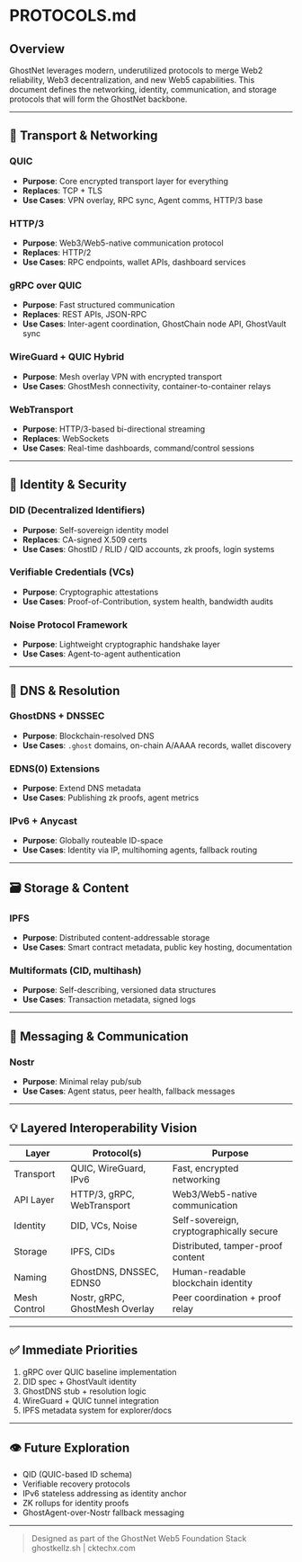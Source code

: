 # PROTOCOLS.md

## Overview

GhostNet leverages modern, underutilized protocols to merge Web2 reliability, Web3 decentralization, and new Web5 capabilities. This document defines the networking, identity, communication, and storage protocols that will form the GhostNet backbone.

---

## 🔹 Transport & Networking

### QUIC

* **Purpose**: Core encrypted transport layer for everything
* **Replaces**: TCP + TLS
* **Use Cases**: VPN overlay, RPC sync, Agent comms, HTTP/3 base

### HTTP/3

* **Purpose**: Web3/Web5-native communication protocol
* **Replaces**: HTTP/2
* **Use Cases**: RPC endpoints, wallet APIs, dashboard services

### gRPC over QUIC

* **Purpose**: Fast structured communication
* **Replaces**: REST APIs, JSON-RPC
* **Use Cases**: Inter-agent coordination, GhostChain node API, GhostVault sync

### WireGuard + QUIC Hybrid

* **Purpose**: Mesh overlay VPN with encrypted transport
* **Use Cases**: GhostMesh connectivity, container-to-container relays

### WebTransport

* **Purpose**: HTTP/3-based bi-directional streaming
* **Replaces**: WebSockets
* **Use Cases**: Real-time dashboards, command/control sessions

---

## 🔐 Identity & Security

### DID (Decentralized Identifiers)

* **Purpose**: Self-sovereign identity model
* **Replaces**: CA-signed X.509 certs
* **Use Cases**: GhostID / RLID / QID accounts, zk proofs, login systems

### Verifiable Credentials (VCs)

* **Purpose**: Cryptographic attestations
* **Use Cases**: Proof-of-Contribution, system health, bandwidth audits

### Noise Protocol Framework

* **Purpose**: Lightweight cryptographic handshake layer
* **Use Cases**: Agent-to-agent authentication

---

## 📡 DNS & Resolution

### GhostDNS + DNSSEC

* **Purpose**: Blockchain-resolved DNS
* **Use Cases**: `.ghost` domains, on-chain A/AAAA records, wallet discovery

### EDNS(0) Extensions

* **Purpose**: Extend DNS metadata
* **Use Cases**: Publishing zk proofs, agent metrics

### IPv6 + Anycast

* **Purpose**: Globally routeable ID-space
* **Use Cases**: Identity via IP, multihoming agents, fallback routing

---

## 🗃️ Storage & Content

### IPFS

* **Purpose**: Distributed content-addressable storage
* **Use Cases**: Smart contract metadata, public key hosting, documentation

### Multiformats (CID, multihash)

* **Purpose**: Self-describing, versioned data structures
* **Use Cases**: Transaction metadata, signed logs

---

## 🔁 Messaging & Communication

### Nostr

* **Purpose**: Minimal relay pub/sub
* **Use Cases**: Agent status, peer health, fallback messages

---

## 💡 Layered Interoperability Vision

| Layer        | Protocol(s)                    | Purpose                                  |
| ------------ | ------------------------------ | ---------------------------------------- |
| Transport    | QUIC, WireGuard, IPv6          | Fast, encrypted networking               |
| API Layer    | HTTP/3, gRPC, WebTransport     | Web3/Web5-native communication           |
| Identity     | DID, VCs, Noise                | Self-sovereign, cryptographically secure |
| Storage      | IPFS, CIDs                     | Distributed, tamper-proof content        |
| Naming       | GhostDNS, DNSSEC, EDNS0        | Human-readable blockchain identity       |
| Mesh Control | Nostr, gRPC, GhostMesh Overlay | Peer coordination + proof relay          |

---

## ✅ Immediate Priorities

1. gRPC over QUIC baseline implementation
2. DID spec + GhostVault identity
3. GhostDNS stub + resolution logic
4. WireGuard + QUIC tunnel integration
5. IPFS metadata system for explorer/docs

---

## 👁️ Future Exploration

* QID (QUIC-based ID schema)
* Verifiable recovery protocols
* IPv6 stateless addressing as identity anchor
* ZK rollups for identity proofs
* GhostAgent-over-Nostr fallback messaging

---

> Designed as part of the GhostNet Web5 Foundation Stack
> ghostkellz.sh | cktechx.com
